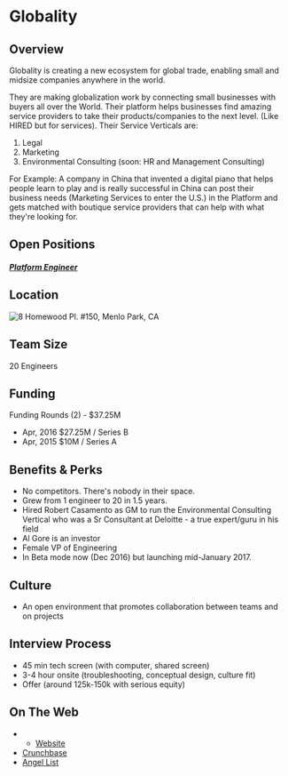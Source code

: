 # Globality

## Overview
Globality is creating a new ecosystem for global trade, enabling small and midsize companies anywhere in the world.

They are making globalization work by connecting small businesses with buyers all over the World. Their platform helps businesses find amazing service providers to take their products/companies to the next level.
(Like HIRED but for services).
Their Service Verticals are:
1) Legal
2) Marketing
3) Environmental Consulting
(soon: HR and Management Consulting)

For Example:
A company in China that invented a digital piano that helps people learn to play and is really successful in China can post their business needs (Marketing Services to enter the U.S.) in the Platform and gets matched with boutique service providers that can help with what they're looking for.

## Open Positions
##### [Platform Engineer](https://github.com/the31337/jobs/blob/master/globality/platform-engineer.md)

## Location
![8 Homewood Pl. #150, Menlo Park, CA](https://maps.googleapis.com/maps/api/staticmap?center=8+Homewood+Pl.+#150,+Menlo+Park,+CA&zoom=13&scale=false&size=600x300&maptype=roadmap&format=png&visual_refresh=true)  

## Team Size
20 Engineers

## Funding
Funding Rounds (2) - $37.25M
+ Apr, 2016	$27.25M / Series B
+ Apr, 2015	$10M / Series A

## Benefits & Perks
+ No competitors. There's nobody in their space.
+ Grew from 1 engineer to 20 in 1.5 years.
+ Hired Robert Casamento as GM to run the Environmental Consulting Vertical who was a Sr Consultant at Deloitte - a true expert/guru in his field
+ Al Gore is an investor
+ Female VP of Engineering
+ In Beta mode now (Dec 2016) but launching mid-January 2017.

## Culture
+ An open environment that promotes collaboration between teams and on projects

## Interview Process
+ 45 min tech screen (with computer, shared screen)
+ 3-4 hour onsite (troubleshooting, conceptual design, culture fit)
+ Offer (around 125k-150k with serious equity)

## On The Web
+ + [Website](https://www.globality.com/)
+ [Crunchbase](https://www.crunchbase.com/organization/globality-inc#/entity)
+ [Angel List](https://angel.co/globality-1)
